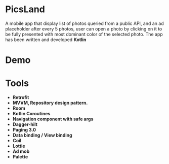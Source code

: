 # PicsLand
A mobile app that display list of photos queried from a public API, and an ad placeholder after every 5 photos, user can open a photo by clicking on it to be fully presented with most dominant color of the selected photo. The app has been written and developed **Kotlin**


# Demo


# Tools

- **Retrofit**
- **MVVM, Repository design pattern.**
- **Room**
- **Kotlin Coroutines**
- **Navigation component with safe args**
- **Dagger-hilt**
- **Paging 3.0**
- **Data binding / View binding**
- **Coil**
- **Lottie**
- **Ad mob**
- **Palette**

